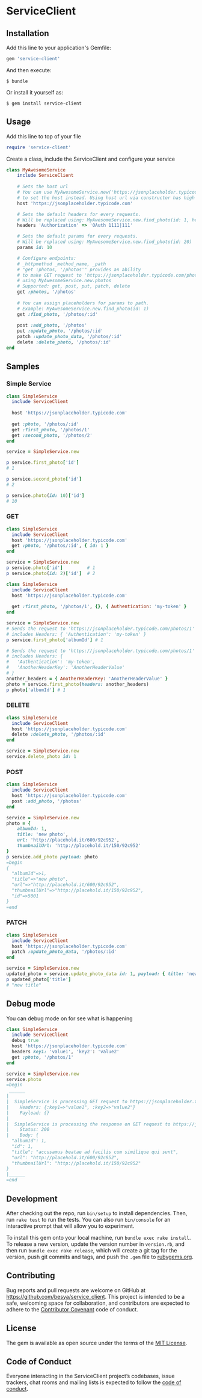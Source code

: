 # ServiceClient

## Installation

Add this line to your application's Gemfile:

```ruby
gem 'service-client'
```

And then execute:

    $ bundle

Or install it yourself as:

    $ gem install service-client

## Usage
Add this line to top of your file
```ruby
require 'service-client'
````

Create a class, include the ServiceClient and configure your service
```ruby
class MyAwesomeService
    include ServiceClient
  
    # Sets the host url
    # You can use MyAwesomeService.new('https://jsonplaceholder.typicode.com')
    # to set the host instead. Using host url via constructor has high priority.
    host 'https://jsonplaceholder.typicode.com'

    # Sets the default headers for every requests.
    # Will be replaced using: MyAwesomeService.new.find_photo(id: 1, headers: { 'Authorization' => 'Bearer 123456' })
    headers 'Authorization' => 'OAuth 1111|111'

    # Sets the default params for every requests.
    # Will be replaced using: MyAwesomeService.new.find_photo(id: 20)
    params id: 10

    # Configure endpoints:
    # _httpmethod _method_name, _path
    # "get :photos, '/photos'" provides an ability 
    # to make GET request to 'https://jsonplaceholder.typicode.com/photos'
    # using MyAwesomeService.new.photos
    # Supported: get, post, put, patch, delete
    get :photos, '/photos'
    
    # You can assign placeholders for params to path.
    # Example: MyAwesomeService.new.find_photo(id: 1)
    get :find_photo, '/photos/:id'
    
    post :add_photo, '/photos'
    put :update_photo, '/photos/:id'
    patch :update_photo_data, '/photos/:id'
    delete :delete_photo, '/photos/:id'
end
```

## Samples

### Simple Service
```ruby
class SimpleService
  include ServiceClient
  
  host 'https://jsonplaceholder.typicode.com'
  
  get :photo, '/photos/:id'
  get :first_photo, '/photos/1'
  get :second_photo, '/photos/2'
end

service = SimpleService.new

p service.first_photo['id']
# 1

p service.second_photo['id']
# 2

p service.photo(id: 10)['id']
# 10

```

### GET

```ruby
class SimpleService
  include ServiceClient
  host 'https://jsonplaceholder.typicode.com'
  get :photo, '/photos/:id', { id: 1 }
end

service = SimpleService.new
p service.photo['id']         # 1
p service.photo(id: 2)['id']  # 2
```

```ruby
class SimpleService
  include ServiceClient
  host 'https://jsonplaceholder.typicode.com'
  
  get :first_photo, '/photos/1', {}, { Authentication: 'my-token' }
end

service = SimpleService.new
# Sends the request to 'https://jsonplaceholder.typicode.com/photos/1'
# includes Headers: { 'Authentication': 'my-token' }
p service.first_photo['albumId'] # 1

# Sends the request to 'https://jsonplaceholder.typicode.com/photos/1'
# includes Headers: { 
#   'Authentication': 'my-token',
#   'AnotherHeaderKey': 'AnotherHeaderValue' 
# }
another_headers = { AnotherHeaderKey: 'AnotherHeaderValue' }
photo = service.first_photo(headers: another_headers)
p photo['albumId'] # 1

```

### DELETE
```ruby
class SimpleService
  include ServiceClient
  host 'https://jsonplaceholder.typicode.com'
  delete :delete_photo, '/photos/:id'
end

service = SimpleService.new
service.delete_photo id: 1
```

### POST
```ruby
class SimpleService
  include ServiceClient
  host 'https://jsonplaceholder.typicode.com'
  post :add_photo, '/photos'
end

service = SimpleService.new
photo = {
    albumId: 1,
    title: 'new photo',
    url: 'http://placehold.it/600/92c952',
    thumbnailUrl: 'http://placehold.it/150/92c952'
}
p service.add_photo payload: photo
=begin
{
  "albumId"=>1,
  "title"=>"new photo", 
  "url"=>"http://placehold.it/600/92c952",
  "thumbnailUrl"=>"http://placehold.it/150/92c952",
  "id"=>5001
}
=end

```


### PATCH
```ruby
class SimpleService
  include ServiceClient
  host 'https://jsonplaceholder.typicode.com'
  patch :update_photo_data, '/photos/:id'
end

service = SimpleService.new
updated_photo = service.update_photo_data id: 1, payload: { title: 'new title'}
p updated_photo['title']
# "new title"

```

## Debug mode

You can debug mode on for see what is happening

```ruby
class SimpleService
  include ServiceClient
  debug true
  host 'https://jsonplaceholder.typicode.com'
  headers key1: 'value1', 'key2': 'value2'
  get :photo, '/photos/1'
end

service = SimpleService.new
service.photo
=begin
 ______
|
|  SimpleService is processing GET request to https://jsonplaceholder.typicode.com/photos/1
|    Headers: {:key1=>"value1", :key2=>"value2"}
|    Payload: {}
|
|  SimpleService is processing the response on GET request to https://jsonplaceholder.typicode.com/photos/1
|    Status: 200
|    Body: {
  "albumId": 1,
  "id": 1,
  "title": "accusamus beatae ad facilis cum similique qui sunt",
  "url": "http://placehold.it/600/92c952",
  "thumbnailUrl": "http://placehold.it/150/92c952"
}
|______
=end

```


## Development

After checking out the repo, run `bin/setup` to install dependencies. Then, run `rake test` to run the tests. You can also run `bin/console` for an interactive prompt that will allow you to experiment.

To install this gem onto your local machine, run `bundle exec rake install`. To release a new version, update the version number in `version.rb`, and then run `bundle exec rake release`, which will create a git tag for the version, push git commits and tags, and push the `.gem` file to [rubygems.org](https://rubygems.org).

## Contributing

Bug reports and pull requests are welcome on GitHub at https://github.com/besya/service_client. This project is intended to be a safe, welcoming space for collaboration, and contributors are expected to adhere to the [Contributor Covenant](http://contributor-covenant.org) code of conduct.

## License

The gem is available as open source under the terms of the [MIT License](http://opensource.org/licenses/MIT).

## Code of Conduct

Everyone interacting in the ServiceClient project’s codebases, issue trackers, chat rooms and mailing lists is expected to follow the [code of conduct](https://github.com/[USERNAME]/service_client/blob/master/CODE_OF_CONDUCT.md).
